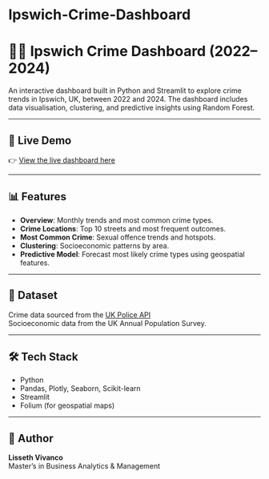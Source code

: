 # Ipswich-Crime-Dashboard

# 🕵️‍♀️ Ipswich Crime Dashboard (2022–2024)

An interactive dashboard built in Python and Streamlit to explore crime trends in Ipswich, UK, between 2022 and 2024. The dashboard includes data visualisation, clustering, and predictive insights using Random Forest.

---

## 🔗 Live Demo

👉 [View the live dashboard here](https://ipswich-crime-dashboard-iu5wpjappwnsniwyxrutqhn.streamlit.app/)

---

## 📊 Features

- **Overview**: Monthly trends and most common crime types.
- **Crime Locations**: Top 10 streets and most frequent outcomes.
- **Most Common Crime**: Sexual offence trends and hotspots.
- **Clustering**: Socioeconomic patterns by area.
- **Predictive Model**: Forecast most likely crime types using geospatial features.

---

## 📁 Dataset

Crime data sourced from the [UK Police API](https://data.police.uk/)  
Socioeconomic data from the UK Annual Population Survey.

---

## 🛠️ Tech Stack

- Python
- Pandas, Plotly, Seaborn, Scikit-learn
- Streamlit
- Folium (for geospatial maps)

---

## 📄 Author

**Lisseth Vivanco**  
Master’s in Business Analytics & Management 
